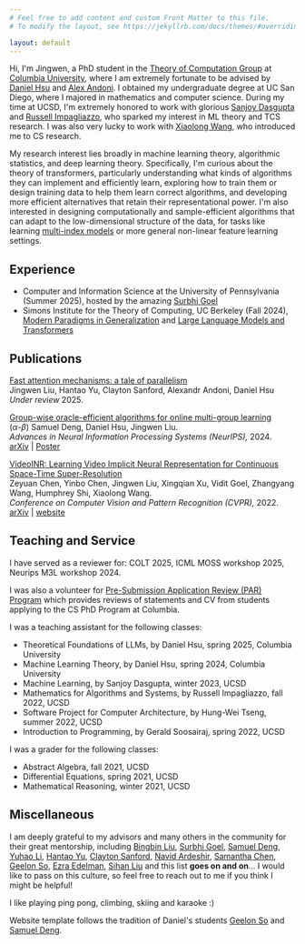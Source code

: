 ```yaml
---
# Feel free to add content and custom Front Matter to this file.
# To modify the layout, see https://jekyllrb.com/docs/themes/#overriding-theme-defaults

layout: default
---
```

Hi, I'm Jingwen, a PhD student in the [Theory of Computation Group](https://theory.cs.columbia.edu/) at [Columbia University](https://www.columbia.edu/), where I am extremely fortunate to be advised by [Daniel Hsu](https://www.cs.columbia.edu/~djhsu/) and [Alex Andoni](https://www.cs.columbia.edu/~andoni/). I obtained my undergraduate degree at UC San Diego, where I majored in mathematics and computer science. During my time at UCSD, I'm extremely honored to work with glorious [Sanjoy Dasgupta](https://cseweb.ucsd.edu/~dasgupta/) and [Russell Impagliazzo](https://cseweb.ucsd.edu/~russell/), who sparked my interest in ML theory and TCS research. I was also very lucky to work with [Xiaolong Wang](https://xiaolonw.github.io/), who introduced me to CS research. 

My research interest lies broadly in machine learning theory, algorithmic statistics, and deep learning theory. Specifically, I'm curious about the theory of transformers, particularly understanding what kinds of algorithms they can implement and efficiently learn, exploring how to train them or design training data to help them learn correct algorithms, and developing more efficient alternatives that retain their representational power. I'm also interested in designing computationally and sample-efficient algorithms that can adapt to the low-dimensional structure of the data, for tasks like learning [multi-index models](https://arxiv.org/pdf/2504.05426) or more general non-linear feature learning settings. 


## Experience
- Computer and Information Science at the University of Pennsylvania (Summer 2025), hosted by the amazing [Surbhi Goel](https://www.surbhigoel.com/)
- Simons Institute for the Theory of Computing, UC Berkeley (Fall 2024), [Modern Paradigms in Generalization](https://simons.berkeley.edu/programs/modern-paradigms-generalization) and [Large Language Models and Transformers](https://simons.berkeley.edu/programs/special-year-large-language-models-transformers-part-1)

## Publications

[Fast attention mechanisms: a tale of parallelism]()<br>
Jingwen Liu, Hantao Yu, Clayton Sanford, Alexandr Andoni, Daniel Hsu <br>
*Under review* 2025. <br>

[Group-wise oracle-efficient algorithms for online multi-group learning](https://proceedings.neurips.cc/paper_files/paper/2024/file/45afdc1958befe9b60af7b445e768b10-Paper-Conference.pdf)<br>
($\alpha$-$\beta$) Samuel Deng, Daniel Hsu, Jingwen Liu.<br>
*Advances in Neural Information Processing Systems (NeurIPS),* 2024. <br>
[arXiv](https://arxiv.org/abs/2406.05287) | [Poster](/assets/poster_oracle.pdf) 

[VideoINR: Learning Video Implicit Neural Representation for Continuous Space-Time Super-Resolution](https://openaccess.thecvf.com/content/CVPR2022/papers/Chen_VideoINR_Learning_Video_Implicit_Neural_Representation_for_Continuous_Space-Time_Super-Resolution_CVPR_2022_paper.pdf)<br>
Zeyuan Chen, Yinbo Chen, Jingwen Liu, Xingqian Xu, Vidit Goel, Zhangyang Wang, Humphrey Shi, Xiaolong Wang.<br>
*Conference on Computer Vision and Pattern Recognition (CVPR),* 2022. <br>
[arXiv](https://arxiv.org/abs/2206.04647) | [website](https://zeyuan-chen.com/VideoINR/)


## Teaching and Service

I have served as a reviewer for: COLT 2025, ICML MOSS workshop 2025, Neurips M3L workshop 2024. 

I was also a volunteer for [Pre-Submission Application Review (PAR) Program](https://www.cs.columbia.edu/cscu-phd-par-program/) which provides reviews of statements and CV from students applying to the CS PhD Program at Columbia. 

I was a teaching assistant for the following classes:
- Theoretical Foundations of LLMs, by Daniel Hsu, spring 2025, Columbia University
- Machine Learning Theory, by Daniel Hsu, spring 2024, Columbia University
- Machine Learning, by Sanjoy Dasgupta, winter 2023, UCSD
- Mathematics for Algorithms and Systems, by Russell Impagliazzo, fall 2022, UCSD
- Software Project for Computer Architecture, by Hung-Wei Tseng, summer 2022, UCSD
- Introduction to Programming, by Gerald Soosairaj, spring 2022, UCSD

I was a grader for the following classes:
- Abstract Algebra, fall 2021, UCSD
- Differential Equations, spring 2021, UCSD
- Mathematical Reasoning, winter 2021, UCSD

## Miscellaneous

I am deeply grateful to my advisors and many others in the community for their great mentorship, including [Bingbin Liu](https://clarabing.github.io/), [Surbhi Goel](https://www.surbhigoel.com/), [Samuel Deng](https://samuel-deng.github.io/), [Yuhao Li](https://yuhao.li/), [Hantao Yu](https://www.hantaoyu.org/), [Clayton Sanford](https://claytonsanford.com/), [Navid Ardeshir](https://mathblasphemy.netlify.app/), [Samantha Chen](https://chens5.github.io/), [Geelon So](https://geelon.github.io/), [Ezra Edelman](https://www.ezraedelman.com/), [Sihan Liu](https://lteins.github.io/) and this list **goes on and on**... I would like to pass on this culture, so feel free to reach out to me if you think I might be helpful!

I like playing ping pong, climbing, skiing and karaoke :)

Website template follows the tradition of Daniel's students [Geelon So](https://geelon.github.io/) and [Samuel Deng](https://samuel-deng.github.io/).
